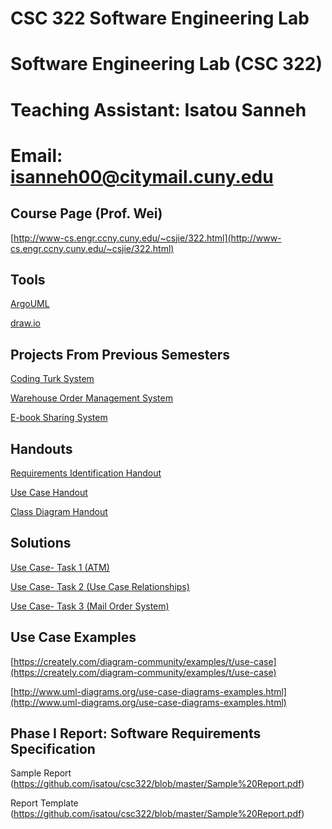 # CSC 322 Software Engineering Lab

# Software Engineering Lab (CSC 322)
# Teaching Assistant: Isatou Sanneh
# Email: isanneh00@citymail.cuny.edu

## Course Page (Prof. Wei)
[http://www-cs.engr.ccny.cuny.edu/~csjie/322.html](http://www-cs.engr.ccny.cuny.edu/~csjie/322.html)

## Tools
[ArgoUML](http://argouml.tigris.org/)

[draw.io](https://www.draw.io)

## Projects From Previous Semesters

[Coding Turk System](https://github.com/isatou/csc322/blob/master/Specification%20for%20a%20Coding%20Turk%20System.pdf)

[Warehouse Order Management System](https://github.com/isatou/csc322/blob/master/Specification%20for%20a%20Warehouse%20Order%20Management%20System%20.pdf)

[E-book Sharing System](https://github.com/isatou/csc322/blob/master/Specification%20for%20an%20E-book%20Sharing%20System.pdf)

## Handouts

[Requirements Identification Handout](https://github.com/isatou/csc322/blob/master/Requirements%20Identification.pdf)

[Use Case Handout](https://github.com/isatou/csc322/blob/master/CSC%20322%20%20-%20%20Use%20Case%20Modeling.pdf)

[Class Diagram Handout](https://github.com/isatou/csc322/blob/master/CSC%20322%20-%20%20UML%20Class%20Diagram.pdf)

## Solutions

[Use Case- Task 1 (ATM)](https://github.com/isatou/csc322/blob/master/ATM%20Use%20Case.png)

[Use Case- Task 2 (Use Case Relationships)](https://github.com/isatou/csc322/blob/master/Use%20Case%20Relationships.pdf)

[Use Case- Task 3 (Mail Order System)](https://github.com/isatou/csc322/blob/master/Mail%20Order%20Use%20Case.pdf)


## Use Case Examples
[https://creately.com/diagram-community/examples/t/use-case](https://creately.com/diagram-community/examples/t/use-case)

[http://www.uml-diagrams.org/use-case-diagrams-examples.html](http://www.uml-diagrams.org/use-case-diagrams-examples.html)

## Phase I Report: Software Requirements Specification
Sample Report (https://github.com/isatou/csc322/blob/master/Sample%20Report.pdf)

Report Template (https://github.com/isatou/csc322/blob/master/Sample%20Report.pdf)
